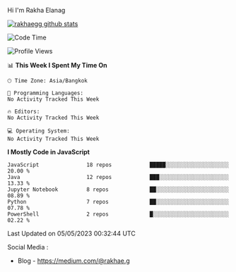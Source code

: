 Hi I'm Rakha Elanag


[![rakhaegg github stats](https://github-readme-stats.vercel.app/api?username=rakhaegg)](https://github.com/rakhaegg/rakhaegg)




<!--START_SECTION:waka-->
![Code Time](http://img.shields.io/badge/Code%20Time-1%2C200%20hrs%2010%20mins-blue)

![Profile Views](http://img.shields.io/badge/Profile%20Views-0-blue)

📊 **This Week I Spent My Time On** 

```text
🕑︎ Time Zone: Asia/Bangkok

💬 Programming Languages: 
No Activity Tracked This Week

🔥 Editors: 
No Activity Tracked This Week

💻 Operating System: 
No Activity Tracked This Week
```

**I Mostly Code in JavaScript** 

```text
JavaScript               18 repos            █████░░░░░░░░░░░░░░░░░░░░   20.00 % 
Java                     12 repos            ███░░░░░░░░░░░░░░░░░░░░░░   13.33 % 
Jupyter Notebook         8 repos             ██░░░░░░░░░░░░░░░░░░░░░░░   08.89 % 
Python                   7 repos             ██░░░░░░░░░░░░░░░░░░░░░░░   07.78 % 
PowerShell               2 repos             █░░░░░░░░░░░░░░░░░░░░░░░░   02.22 % 
```




 Last Updated on 05/05/2023 00:32:44 UTC
<!--END_SECTION:waka-->

Social Media : 
- Blog - https://medium.com/@rakhae.g

